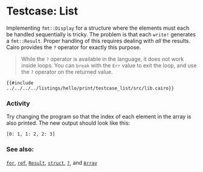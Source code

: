 # Testcase: List

Implementing `fmt::Display` for a structure where the elements must each be
handled sequentially is tricky. The problem is that each `write!` generates a
`fmt::Result`. Proper handling of this requires dealing with _all_ the
results. Cairo provides the `?` operator for exactly this purpose.

> While the `?` operator is available in the language, it does not work inside loops. You can `break` with the `Err` value to exit the loop, and use the `?` operator on the returned value.

```cairo
{{#include ../../../../listings/hello/print/testcase_list/src/lib.cairo}}
```

### Activity

Try changing the program so that the index of each element in the array is also
printed. The new output should look like this:

```shell
[0: 1, 1: 2, 2: 3]
```

### See also:

[`for`][for], [`ref`][ref], [`Result`][result], [`struct`][struct],
[`?`][q_mark], and [`Array`][array]

[for]: ../../../flow_control/for.md
[result]: ../../../core/result.md
[ref]: ../../../scope/retaining_ownership/snapshots.md
[struct]: ../../../custom_types/structs.md
[q_mark]: ../../../core/result/question_mark.md
[array]: ../../../primitives/array.md
